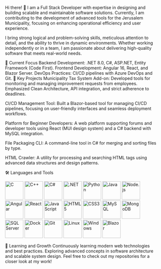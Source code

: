 Hi there! 👋
I am a Full Stack Developer with expertise in designing and building scalable and maintainable software solutions. Currently, I am contributing to the development of advanced tools for the Jerusalem Municipality, focusing on enhancing operational efficiency and user experience.

I bring strong logical and problem-solving skills, meticulous attention to detail, and the ability to thrive in dynamic environments. Whether working independently or in a team, I am passionate about delivering high-quality software that meets real-world needs.

📌 Current Focus
Backend Development: .NET 8.0, C#, ASP.NET, Entity Framework (Code First).
Frontend Development: Angular 16, React, and Blazor Server.
DevOps Practices: CI/CD pipelines with Azure DevOps and Git.
💼 Key Projects
Municipality Tax System Add-on:
Developed tools for monitoring and managing improvement requests from employees. Emphasized Clean Architecture, API integration, and strict adherence to deadlines.

CI/CD Management Tool:
Built a Blazor-based tool for managing CI/CD pipelines, focusing on user-friendly interfaces and seamless deployment workflows.

Platform for Beginner Developers:
A web platform supporting forums and developer tools using React (MUI design system) and a C# backend with MySQL integration.

File Packaging CLI:
A command-line tool in C# for merging and sorting files by type.

HTML Crawler:
A utility for processing and searching HTML tags using advanced data structures and design patterns.

🛠️ Languages and Tools
<p align="left"> <img src="https://img.icons8.com/color/48/000000/c-programming.png" alt="C" title="C" width="60" height="60"/> <img src="https://img.icons8.com/color/48/000000/c-plus-plus-logo.png" alt="C++" title="C++" width="60" height="60"/> <img src="https://img.icons8.com/color/48/000000/c-sharp-logo.png" alt="C#" title="C#" width="60" height="60"/> <img src="https://img.icons8.com/color/48/000000/net-framework.png" alt=".NET" title=".NET" width="60" height="60"/> <img src="https://img.icons8.com/color/48/000000/python--v1.png" alt="Python" title="Python" width="60" height="60"/> <img src="https://img.icons8.com/color/48/000000/java-coffee-cup-logo.png" alt="Java" title="Java" width="60" height="60"/> <img src="https://img.icons8.com/color/48/000000/nodejs.png" alt="Node.js" title="Node.js" width="60" height="60"/> <img src="https://img.icons8.com/color/48/000000/angularjs.png" alt="Angular" title="Angular" width="60" height="60"/> <img src="https://img.icons8.com/color/48/000000/react-native.png" alt="React" title="React" width="60" height="60"/> <img src="https://img.icons8.com/color/48/000000/javascript.png" alt="JavaScript" title="JavaScript" width="60" height="60"/> <img src="https://img.icons8.com/color/48/000000/html-5.png" alt="HTML5" title="HTML5" width="60" height="60"/> <img src="https://img.icons8.com/color/48/000000/css3.png" alt="CSS3" title="CSS3" width="60" height="60"/> <img src="https://img.icons8.com/color/48/000000/mysql-logo.png" alt="MySQL" title="MySQL" width="60" height="60"/> <img src="https://img.icons8.com/color/48/000000/mongodb.png" alt="MongoDB" title="MongoDB" width="60" height="60"/> <img src="https://img.icons8.com/color/48/000000/microsoft-sql-server.png" alt="SQL Server" title="SQL Server" width="60" height="60"/> <img src="https://img.icons8.com/color/48/000000/docker.png" alt="Docker" title="Docker" width="60" height="60"/> <img src="https://img.icons8.com/color/48/000000/git.png" alt="Git" title="Git" width="60" height="60"/> <img src="https://img.icons8.com/color/48/000000/linux.png" alt="Linux" title="Linux" width="60" height="60"/> <img src="https://img.icons8.com/color/48/000000/windows-10.png" alt="Windows" title="Windows" width="60" height="60"/> <img src="https://upload.wikimedia.org/wikipedia/commons/thumb/d/d0/Blazor.png/120px-Blazor.png" alt="Blazor" title="Blazor" width="60" height="60"/> </p>
🌱 Learning and Growth
Continuously learning modern web technologies and best practices.
Exploring advanced concepts in software architecture and scalable system design.
Feel free to check out my repositories for a closer look at my work!

